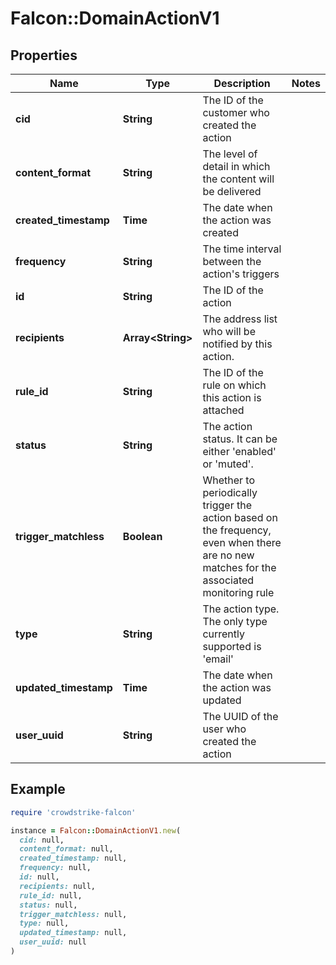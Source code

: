 # Falcon::DomainActionV1

## Properties

| Name | Type | Description | Notes |
| ---- | ---- | ----------- | ----- |
| **cid** | **String** | The ID of the customer who created the action |  |
| **content_format** | **String** | The level of detail in which the content will be delivered |  |
| **created_timestamp** | **Time** | The date when the action was created |  |
| **frequency** | **String** | The time interval between the action&#39;s triggers |  |
| **id** | **String** | The ID of the action |  |
| **recipients** | **Array&lt;String&gt;** | The address list who will be notified by this action. |  |
| **rule_id** | **String** | The ID of the rule on which this action is attached |  |
| **status** | **String** | The action status. It can be either &#39;enabled&#39; or &#39;muted&#39;. |  |
| **trigger_matchless** | **Boolean** | Whether to periodically trigger the action based on the frequency, even when there are no new matches for the associated monitoring rule |  |
| **type** | **String** | The action type. The only type currently supported is &#39;email&#39; |  |
| **updated_timestamp** | **Time** | The date when the action was updated |  |
| **user_uuid** | **String** | The UUID of the user who created the action |  |

## Example

```ruby
require 'crowdstrike-falcon'

instance = Falcon::DomainActionV1.new(
  cid: null,
  content_format: null,
  created_timestamp: null,
  frequency: null,
  id: null,
  recipients: null,
  rule_id: null,
  status: null,
  trigger_matchless: null,
  type: null,
  updated_timestamp: null,
  user_uuid: null
)
```

